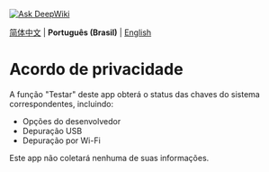 [![Ask DeepWiki](https://deepwiki.com/badge.svg)](https://deepwiki.com/xfqwdsj/IAmNotADeveloper)

[简体中文](README.md) | **Português (Brasil)** | [English](README_EN.md)

# Acordo de privacidade

A função "Testar" deste app obterá o status das chaves do sistema correspondentes, incluindo:
- Opções do desenvolvedor
- Depuração USB
- Depuração por Wi-Fi

Este app não coletará nenhuma de suas informações.
